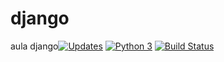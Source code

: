 # django
aula django[![Updates](https://pyup.io/repos/github/juliocesar06/django/shield.svg)](https://pyup.io/repos/github/juliocesar06/django/)
[![Python 3](https://pyup.io/repos/github/juliocesar06/django/python-3-shield.svg)](https://pyup.io/repos/github/juliocesar06/django/)
[![Build Status](https://www.travis-ci.org/juliocesar06/django.svg?branch=main)](https://www.travis-ci.org/juliocesar06/django)